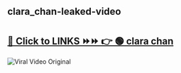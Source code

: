 
 ## clara_chan-leaked-video 

# <h2><a href="https://clipsfans.com/clara_chan&ref=git">🔗 Click to LINKS ⏩⏩ 👉 🟢 clara chan </a></h2>

<a href="https://clipsfans.com/clara_chan&ref=git" rel="nofollow" data-target="animated-image.originalLink"><img src="https://i.ibb.co.com/xMMVF88/686577567.gif" alt="Viral Video Original" style="max-width: 100%; display: inline-block;" data-target="animated-image.originalImage"></a>
